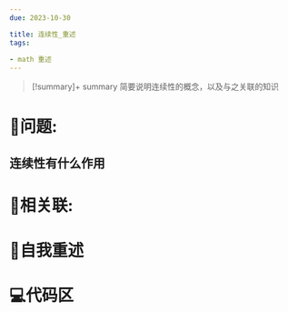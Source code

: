 ```yaml
---
due: 2023-10-30 

title: 连续性_重述
tags:
 
- math 重述
---
```



> [!summary]+ summary
> 简要说明连续性的概念，以及与之关联的知识


# 🤔问题:
## 连续性有什么作用




# 🤔相关联:




# 📘自我重述
##  




# 💻代码区